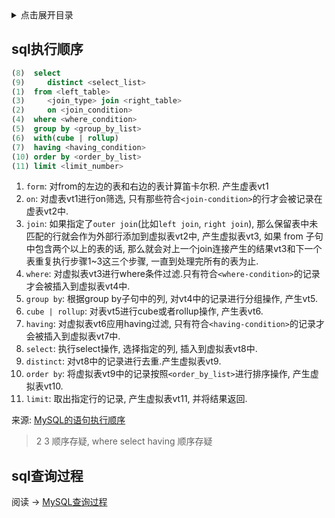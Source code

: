 <details>
<summary>点击展开目录</summary>
<!-- TOC -->

- [sql执行顺序](#sql执行顺序)
- [sql查询过程](#sql查询过程)

<!-- /TOC -->
</details>

## sql执行顺序

```sql
(8)  select
(9)     distinct <select_list>
(1)  from <left_table>
(3)     <join_type> join <right_table>
(2)     on <join_condition>
(4)  where <where_condition>
(5)  group by <group_by_list>
(6)  with(cube | rollup)
(7)  having <having_condition>
(10) order by <order_by_list>
(11) limit <limit_number>
```

1. `form`: 对from的左边的表和右边的表计算笛卡尔积. 产生虚表vt1
2. `on`: 对虚表vt1进行on筛选, 只有那些符合`<join-condition>`的行才会被记录在虚表vt2中.
3. `join`: 如果指定了`outer join`(比如`left join`, `right join`), 那么保留表中未匹配的行就会作为外部行添加到虚拟表vt2中, 产生虚拟表vt3, 如果 from 子句中包含两个以上的表的话, 那么就会对上一个join连接产生的结果vt3和下一个表重复执行步骤1~3这三个步骤, 一直到处理完所有的表为止.
4. `where`: 对虚拟表vt3进行where条件过滤.只有符合`<where-condition>`的记录才会被插入到虚拟表vt4中.
5. `group by`: 根据group by子句中的列, 对vt4中的记录进行分组操作, 产生vt5.
6. `cube | rollup`: 对表vt5进行cube或者rollup操作, 产生表vt6.
7. `having`: 对虚拟表vt6应用having过滤, 只有符合`<having-condition>`的记录才会被插入到虚拟表vt7中.
8. `select`: 执行select操作, 选择指定的列, 插入到虚拟表vt8中.
9. `distinct`: 对vt8中的记录进行去重.产生虚拟表vt9.
10. `order by`: 将虚拟表vt9中的记录按照`<order_by_list>`进行排序操作, 产生虚拟表vt10.
11. `limit`: 取出指定行的记录, 产生虚拟表vt11, 并将结果返回.

来源: [MySQL的语句执行顺序](https://www.cnblogs.com/rollenholt/p/3776923.html)

> 2 3 顺序存疑, where select having 顺序存疑

## sql查询过程

阅读 -> [MySQL查询过程](../04.资料/MySQL优化原理.md)

